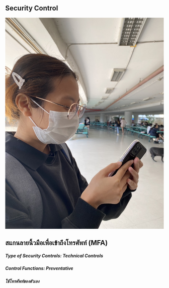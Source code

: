 ## Security Control

![Tong-card](./image/6530200657_securitycontrol.jpg) 

## สแกนลายนิ้วมือเพื่อเข้าถึงโทรศัพท์ (MFA)
##### Type of Security Controls: Technical Controls
##### Control Functions: Preventative
##### ใช้โทรศัพท์ของตัวเอง
